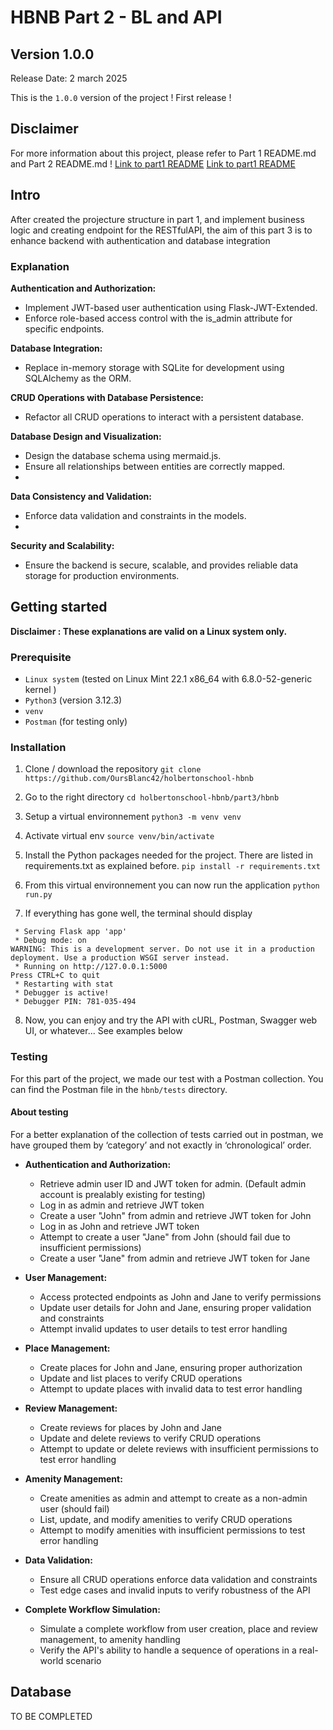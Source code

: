 # HBNB Part 2 - BL and API

## Version 1.0.0
Release Date: 2 march 2025

This is the `1.0.0` version of the project ! First release !

## Disclaimer
For more information about this project, please refer to Part 1 README.md and Part 2 README.md !
[Link to part1 README](../../part1/README.md)
[Link to part1 README](../../part2/README.md)



## Intro
After created the projecture structure in part 1, and implement business logic and creating endpoint for the RESTfulAPI, the aim of this part 3 is to enhance backend with authentication and database integration

### Explanation
**Authentication and Authorization:**
- Implement JWT-based user authentication using Flask-JWT-Extended.
- Enforce role-based access control with the is_admin attribute for specific endpoints.

**Database Integration:**
- Replace in-memory storage with SQLite for development using SQLAlchemy as the ORM.

**CRUD Operations with Database Persistence:**
- Refactor all CRUD operations to interact with a persistent database.

**Database Design and Visualization:**
- Design the database schema using mermaid.js.
- Ensure all relationships between entities are correctly mapped.
- 
**Data Consistency and Validation:**
- Enforce data validation and constraints in the models.
- 
**Security and Scalability:**
- Ensure the backend is secure, scalable, and provides reliable data storage for production environments.

## Getting started
**Disclaimer : These explanations are valid on a Linux system only.**

### Prerequisite
- `Linux system` (tested on Linux Mint 22.1 x86_64 with 6.8.0-52-generic kernel )
- `Python3` (version 3.12.3)
- `venv`
- `Postman` (for testing only)

### Installation
1. Clone / download the repository
`git clone https://github.com/OursBlanc42/holbertonschool-hbnb`

2. Go to the right directory
`cd holbertonschool-hbnb/part3/hbnb`

3. Setup a virtual environnement 
`python3 -m venv venv`

4. Activate virtual env
`source venv/bin/activate`

5. Install the Python packages needed for the project. There are listed in requirements.txt as explained before.
`pip install -r requirements.txt`

6. From this virtual environnement you can now run the application
`python run.py`

7. If everything has gone well, the terminal should display
```
 * Serving Flask app 'app'
 * Debug mode: on
WARNING: This is a development server. Do not use it in a production deployment. Use a production WSGI server instead.
 * Running on http://127.0.0.1:5000
Press CTRL+C to quit
 * Restarting with stat
 * Debugger is active!
 * Debugger PIN: 781-035-494
```

8. Now, you can enjoy and try the API with cURL, Postman, Swagger web UI, or whatever... See examples below


### Testing 
For this part of the project, we made our test with a Postman collection. You can find the Postman file in the `hbnb/tests` directory.

#### About testing

For a better explanation of the collection of tests carried out in postman, we have grouped them by ‘category’ and not exactly in ‘chronological’ order.

-   **Authentication and Authorization:**
    -   Retrieve admin user ID and JWT token for admin. (Default admin account is prealably existing for testing)
    -   Log in as admin and retrieve JWT token
    -   Create a user "John" from admin and retrieve JWT token for John
    -   Log in as John and retrieve JWT token
    -   Attempt to create a user "Jane" from John (should fail due to insufficient permissions)
    -   Create a user "Jane" from admin and retrieve JWT token for Jane

-   **User Management:**
    -   Access protected endpoints as John and Jane to verify permissions
    -   Update user details for John and Jane, ensuring proper validation and constraints
    -   Attempt invalid updates to user details to test error handling

-   **Place Management:**
    -   Create places for John and Jane, ensuring proper authorization
    -   Update and list places to verify CRUD operations
    -   Attempt to update places with invalid data to test error handling

-   **Review Management:**
    -   Create reviews for places by John and Jane
    -   Update and delete reviews to verify CRUD operations
    -   Attempt to update or delete reviews with insufficient permissions to test error handling

-   **Amenity Management:**
    -   Create amenities as admin and attempt to create as a non-admin user (should fail)
    -   List, update, and modify amenities to verify CRUD operations
    -   Attempt to modify amenities with insufficient permissions to test error handling

-   **Data Validation:**
    -   Ensure all CRUD operations enforce data validation and constraints
    -   Test edge cases and invalid inputs to verify robustness of the API

-   **Complete Workflow Simulation:**
    -   Simulate a complete workflow from user creation, place and review management, to amenity handling
    -   Verify the API's ability to handle a sequence of operations in a real-world scenario



## Database

TO BE COMPLETED

